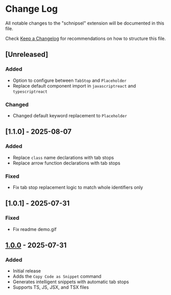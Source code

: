 # Change Log

All notable changes to the "schnipsel" extension will be documented in this file.

Check [Keep a Changelog](http://keepachangelog.com/) for recommendations on how to structure this file.

## [Unreleased]

### Added

- Option to configure between `TabStop` and `Placeholder`
- Replace default component import in `javascriptreact` and `typescriptreact`

### Changed

- Changed default keyword replacement to `Placeholder`

## [1.1.0] - 2025-08-07

### Added

- Replace `class` name declarations with tab stops
- Replace arrow function declarations with tab stops

### Fixed

- Fix tab stop replacement logic to match whole identifiers only

## [1.0.1] - 2025-07-31

### Fixed

- Fix readme demo.gif

## [1.0.0] - 2025-07-31

### Added

- Initial release
- Adds the `Copy Code as Snippet` command
- Generates intelligent snippets with automatic tab stops
- Supports TS, JS, JSX, and TSX files

[1.0.0]: https://github.com/bpetermann/vscode-schnipsel/releases/tag/v1.0.0
